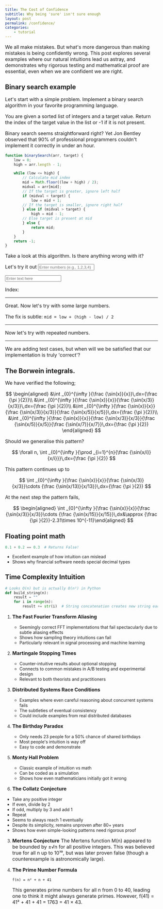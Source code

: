 ```yaml
---
title: The Cost of Confidence
subtitle: Why being 'sure' isn't sure enough
layout: post
permalink: /confidence/
categories:
    - tutorial
---
```


<!-- 
this is a manifesto for rigor. via example.
 -->

We all make mistakes. But what's more dangerous than making mistakes is being confidently wrong. This post explores several examples where our natural intuitions lead us astray, and demonstrates why rigorous testing and mathematical proof are essential, even when we are confident we are right.

<style>
.small-input {
    width: 50px;
}

.large-input {
    width: 240px;
    font-size: 16px;
}

p {
    font-size: 16px;
}
</style>

## Binary search example

Let's start with a simple problem. Implement a binary search algorithm in your favorite programming language.

You are given a sorted list of integers and a target value.
Return the index of the target value in the list or -1 if it is not present.

Binary search seems straightforward right? Yet Jon Bentley observed that 90% of professional programmers couldn't implement it correctly in under
an hour.

```javascript
function binarySearch(arr, target) {
    low = 0;
    high = arr.length - 1;

    while (low <= high) {
        // Calculate mid index
        mid = Math.floor((low + high) / 2);
        midval = arr[mid];
        // If the target is greater, ignore left half
        if (midval < target) {
            low = mid + 1;
        // If the target is smaller, ignore right half
        } else if (midval > target) {
            high = mid - 1;
        // Else target is present at mid
        } else {
            return mid;
        }
    }
    return -1;
}
```

Take a look at this algorithm. Is there anything wrong with it?

Let's try it out <input type="text" id="numberList" placeholder="Enter numbers (e.g., 1,2,3,4)">

<div>
    <input type="number" id="search_val" placeholder="Enter text here"  onkeypress="runBinarySearch(event)">
</div>
<p>Index: <span id="index"></span></p>

<script>
function runBinarySearch(event) {
    if (event.key === 'Enter') {
        const inputList = document.getElementById('numberList').value;
        const search_val = parseInt(document.getElementById('search_val').value);
        const search_val_int32 = search_val | 0; // Convert to int32
        const arr = stringToList(inputList);
        const arr_int32 = arr.map(x => x | 0); // Convert to int32
        const index = binarySearch(arr_int32, search_val_int32);
        // console.log(typeof search_val);
        console.log(search_val_int32);
        console.log(index);
        // console.log(arr);
        document.getElementById('index').innerText = index;
    }
}

function stringToList(str) {
    return str.split(',').map(x => parseInt(x));
}

function binarySearch(arr, target) {
    low = 0;
    high = arr.length - 1;

    while (low <= high) {
        mid = Math.floor((low + high)|0 / 2)|0;
        midval = arr[mid];
        if (midval < target) {
            low = mid + 1;
        } else if (midval > target) {
            high = mid - 1;
        } else {
            return mid;
        }
    }
    return -1;
}

</script>

***

Great. Now let's try with some large numbers. 

<!-- breaks -->

The fix is subtle:
```mid = low + (high - low) / 2```

***

Now let's try with repeated numbers.

<!-- breaks -->

<!-- The bug? When the array is large enough, `(low + high) / 2` can cause integer overflow.
On arrays with billions of elements, this could lead to infinite loops or incorrect results. -->

***

We are adding test cases, but when will we be satisfied that our implementation is truly 'correct'?


## The Borwein integrals.

We have verified the following;

$$
\begin{aligned}
&\int _{0}^{\infty }{\frac {\sin(x)}{x}}\,dx={\frac {\pi }{2}}\\
&\int _{0}^{\infty }{\frac {\sin(x)}{x}}{\frac {\sin(x/3)}{x/3}}\,dx={\frac {\pi }{2}}\\
&\int _{0}^{\infty }{\frac {\sin(x)}{x}}{\frac {\sin(x/3)}{x/3}}{\frac {\sin(x/5)}{x/5}}\,dx={\frac {\pi }{2}}\\
&\int _{0}^{\infty }{\frac {\sin(x)}{x}}{\frac {\sin(x/3)}{x/3}}{\frac {\sin(x/5)}{x/5}}{\frac {\sin(x/7)}{x/7}}\,dx={\frac {\pi }{2}}
\end{aligned}
$$

Should we generalise this pattern?

$$
\forall n, \int _{0}^{\infty }{\prod _{i=1}^{n}{\frac {\sin(x/i)}{x/i}}}\,dx={\frac {\pi }{2}}
$$


This pattern continues up to

$$
\int _{0}^{\infty }{\frac {\sin(x)}{x}}{\frac {\sin(x/3)}{x/3}}\cdots {\frac {\sin(x/13)}{x/13}}\,dx={\frac {\pi }{2}}
$$

At the next step the pattern fails,

$$
\begin{aligned}
\int _{0}^{\infty }{\frac {\sin(x)}{x}}{\frac {\sin(x/3)}{x/3}}\cdots {\frac {\sin(x/15)}{x/15}}\,dx&\approx {\frac {\pi }{2}}-2.31\times 10^{-11}\end{aligned}
$$


## Floating point math

```python
0.1 + 0.2 == 0.3  # Returns False!
```
- Excellent example of how intuition can mislead
- Shows why financial software needs special decimal types


## Time Complexity Intuition

```python
# Looks O(n) but is actually O(n²) in Python
def build_string(n):
    result = ""
    for i in range(n):
        result += str(i)  # String concatenation creates new string each time
```


1. **The Fast Fourier Transform Aliasing**
   - Seemingly correct FFT implementations that fail spectacularly due to subtle aliasing effects
   - Shows how sampling theory intuitions can fail
   - Particularly relevant in signal processing and machine learning

3. **Martingale Stopping Times**
   - Counter-intuitive results about optional stopping
   - Connects to common mistakes in A/B testing and experimental design
   - Relevant to both theorists and practitioners

4. **Distributed Systems Race Conditions**
   - Examples where even careful reasoning about concurrent systems fails
   - The subtleties of eventual consistency
   - Could include examples from real distributed databases

2. **The Birthday Paradox**
   - Only needs 23 people for a 50% chance of shared birthdays
   - Most people's intuition is way off
   - Easy to code and demonstrate

3. **Monty Hall Problem**
   - Classic example of intuition vs math
   - Can be coded as a simulation
   - Shows how even mathematicians initially got it wrong

4. **The Collatz Conjecture**
- Take any positive integer
- If even, divide by 2
- If odd, multiply by 3 and add 1
- Repeat
- Seems to always reach 1 eventually
- Despite its simplicity, remains unproven after 80+ years
- Shows how even simple-looking patterns need rigorous proof

3. **Mertens Conjecture**
   The Mertens function M(n) appeared to be bounded by ±√n for all positive integers. This was believed true for all n up to 10¹⁰, but was later proven false (though a counterexample is astronomically large).

1. **The Prime Number Formula**
   ```
   f(n) = n² + n + 41
   ```
   This generates prime numbers for all n from 0 to 40, leading one to think it might always generate primes. However, f(41) = 41² + 41 + 41 = 1763 = 41 × 43.